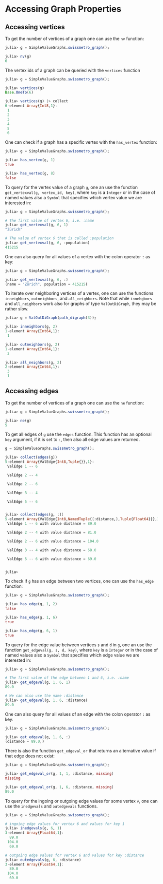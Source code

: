 # Accessing Graph Properties

## Accessing vertices

To get the number of vertices of a graph one can use the `nv` function:

```julia
julia> g = SimpleValueGraphs.swissmetro_graph();

julia> nv(g)
6
```

The vertex ids of a graph can be queried with the `vertices` function

```julia
julia> g = SimpleValueGraphs.swissmetro_graph();

julia> vertices(g)
Base.OneTo(6)

julia> vertices(g) |> collect
6-element Array{Int8,1}:
 1
 2
 3
 4
 5
 6
```

One can check if a graph has a specific vertex with the `has_vertex` function:
```julia
julia> g = SimpleValueGraphs.swissmetro_graph();

julia> has_vertex(g, 1)
true

julia> has_vertex(g, 8)
false
```

To query for the vertex value of a graph `g`, one an use the function `get_vertexval(g, vertex_id, key)`, where `key` is a `Integer` or in the case of named values also a `Symbol` that specifies which vertex value we are interested in:

```julia
julia> g = SimpleValueGraphs.swissmetro_graph();

# The first value of vertex 6, i.e. :name
julia> get_vertexval(g, 6, 1)
"Zürich"

# The value of vertex 6 that is called :population
julia> get_vertexval(g, 6, :population)
415215
```

One can also query for all values of a vertex with the colon operator `:` as key:
```julia
julia> g = SimpleValueGraphs.swissmetro_graph();

julia> get_vertexval(g, 6, :)
(name = "Zürich", population = 415215)
```

To iterate over neighboring vertices of a vertex, one can use the functions
`inneighbors`, `outneighbors`, and `all_neighbors`. Note that while `innehgbors` and `all_neighbors` work also for graphs of type `ValOutDiGraph`, they may be rather slow.

```julia
julia> g = ValOutDiGraph(path_digraph(3));

julia> inneighbors(g, 2)
1-element Array{Int64,1}:
 1

julia> outneighbors(g, 2)
1-element Array{Int64,1}:
 3

julia> all_neighbors(g, 2)
2-element Array{Int64,1}:
 3
 1
```

## Accessing edges

To get the number of vertices of a graph one can use the `ne` function:

```julia
julia> g = SimpleValueGraphs.swissmetro_graph();

julia> ne(g)
5
```

To get all edges of `g` use the `edges` function. This function has an optional `key` argument, if it is set to `:`, then also all edge values are returned.

```julia
g = SimpleValueGraphs.swissmetro_graph();

julia> collect(edges(g))
5-element Array{ValEdge{Int8,Tuple{}},1}:
 ValEdge 1 -- 6

 ValEdge 2 -- 4

 ValEdge 2 -- 6

 ValEdge 3 -- 4

 ValEdge 5 -- 6


julia> collect(edges(g, :))
5-element Array{ValEdge{Int8,NamedTuple{(:distance,),Tuple{Float64}}},1}:
 ValEdge 1 -- 6 with value distance = 89.0

 ValEdge 2 -- 4 with value distance = 81.0

 ValEdge 2 -- 6 with value distance = 104.0

 ValEdge 3 -- 4 with value distance = 68.0

 ValEdge 5 -- 6 with value distance = 69.0


julia> 

```

To check if `g` has an edge between two vertices, one can use the `has_edge` function:
```julia
julia> g = SimpleValueGraphs.swissmetro_graph();

julia> has_edge(g, 1, 2)
false

julia> has_edge(g, 1, 6)
true

julia> has_edge(g, 6, 1)
true
```

To query for the edge value between vertices `s` and `d` in `g`, one an use the function `get_edgeval(g, s, d, key)`, where `key` is a `Integer` or in the case of named values also a `Symbol` that specifies which edge value we are interested in:

```julia
julia> g = SimpleValueGraphs.swissmetro_graph();

# The first value of the edge between 1 and 6, i.e. :name
julia> get_edgeval(g, 1, 6, 1)
89.0

# We can also use the name :distance
julia> get_edgeval(g, 1, 6, :distance)
89.0
```

One can also query for all values of an edge with the colon operator `:` as key:
```julia
julia> g = SimpleValueGraphs.swissmetro_graph();

julia> get_edgeval(g, 1, 6, :)
(distance = 89.0,)
```

There is also the function `get_edgeval_or` that returns an alternative value if that edge does not exist:

```julia
julia> g = SimpleValueGraphs.swissmetro_graph();

julia> get_edgeval_or(g, 1, 1, :distance, missing)
missing

julia> get_edgeval_or(g, 1, 6, :distance, missing)
89.0
``` 

To query for the ingoing or outgoing edge values for some vertex `v`, one can use the `inedgevals` and `outedgevals` functions.

```julia
julia> g = SimpleValueGraphs.swissmetro_graph();

# ingoing edge values for vertex 6 and values for key 1
julia> inedgevals(g, 6, 1)
3-element Array{Float64,1}:
  89.0
 104.0
  69.0

# outgoing edge values for vertex 6 and values for key :distance
julia> outedgevals(g, 6, :distance)
3-element Array{Float64,1}:
  89.0
 104.0
  69.0
```
